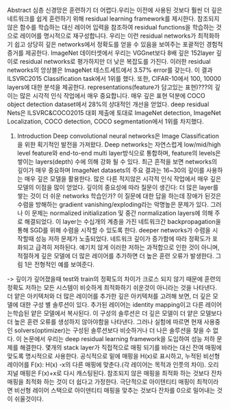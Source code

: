 Abstract
심층 신경망은 훈련하기 더 어렵다.우리는 이전에 사용된 것보다 훨씬 더 깊은 네트워크를 쉽게 훈련하기 위해 residual learning framework를 제시한다. 참조되지 않은 함수를 학습하는 대신 레이어 입력을 참조하여 residual functions을 학습하는 것으로 레이어를 명시적으로 재구성합니다. 우리는 이런 residual networks가 최적화하기 쉽고 상당히 깊은 networks에서 정확도를 얻을 수 있음을 보여주는 포괄적인 경험적 증거를 제공한다. ImageNet 데이터셋에서 우리는 VGGnet보다 8배 깊은 152layer 깊이로 residual networks로 평가하지만 더 낮은 복잡도를 가진다. 이러한 residual networks의 앙상블은 ImageNet 테스트세트에서 3.57% error를 갖는다. 이 결과 ILSVRC2015 Classification task에서 1위를 했다. 또한, CIFAR-10에서 100, 10000 layers에 대한 분석을 제공한다. 
representations(feature가 담고있는 표현)???의 깊이는 많은 시각적 인식 작업에서 매우 중요합니다. 매우 깊은 표현 덕분에 COCO object detection dataset에서 28%의 상대적인 개선을 얻었다. deep residual Nets은 ILSVRC&COCO2015 대회 제출에 토대로 ImageNet detection, ImageNet Localization, COCO detection, COCO segmentation에서 1위를 차지했다. 

1. Introduction
	Deep convolutional neural networks은 Image Classification을 위한 획기적인 발전을 가져왔다. Deep networks는 자연스럽게 low/mid/high level feature와 end-to-end multi layer방식으로 통합하며, feature의 levels은 쌓이는 layers(depth) 수에 의해 강화 될 수 있다. 최근 흔적을 보면 networks의 깊이가 매우 중요하며 ImageNet datasets의 주요 결과는 16~30의 깊이를 사용하는 매우 깊은 모델을 활용한다. 많은 다른 적지않은 시각적 인식 작업에서 매우 깊은 모델의 이점을 많이 얻었다.
	깊이의 중요성에 따라 질문이 생긴다: 더 많은 layer를 쌓는 것이 더 쉬운 networks 학습인가? 이 질문에 대한 답을 하는데 장애가 된것은 수렴을 방해하는 gradient vanishing/exploding라는 악명높은 문제가 있다. 그러나 이 문제는 normalized initialization 및 중간 normalization layers에 의해 주로 해결되었다. 이 layer는 수십개의 계층을 가진 네트워크간 backpropagation을 통해 SGD를 위해 수렴을 시작할 수 있도록 한다. 
	deeper networks가 수렴을 시작할때 성능 저하 문제가 노출되었다. 네트워크 깊이가 증가함에 따라 정확도가 포화되고 급격히 저하된다. 예기치 않게 이러한 저하는 과적합으로 인한 것이 아니며, 적절하게 깊은 모델에 더 많은 레이어를 추가하면 더 높은 훈련 오류가 발생한다. 그림 1은 전형적인 예를 보여준다. 

-> 깊이가 깊어졌을때 test와 train의 정확도의 차이가 크로스 되지 않기 때문에
훈련의 정확도 저하는 모든 시스템이 비슷하게 최적화하기 쉬운것이 아니라는 것을 나타낸다. 더 얕은 아키텍처와 더 많은 레이어를 추가한 깊은 아키텍처를 고려해 보면, 더 깊은 모델에 대한 구성 별 솔루션이 있다. 추가된 레이어는 identity mapping이고 다른 레이어는학습된 얕은 모델에서 복사된다. 이 구성의 솔루션은 더 깊은 모델이 더 얕은 모델보다 더 높은 훈련 오류를 생성하지 않아야함을 나타낸다. 그러나 실험에 따르면 현재 사용중인 solvers(optimizer)는 구성된 솔루션보다 비슷하거나 더 나은 솔루션을 찾을 수 없다. 
	이 논문에서 우리는 deep residual learning framework을 도입하여 성능 저하 문제를 해결한다. 몇개의 stack layer가 직접적으로 매핑 되기를 바라는 대신 잔여 매핑에 맞도록 명시적으로 사용한다. 공식적으로 밑에 매핑을 H(x)로 표시하고, 누적된 비선형 레이어를 F(x): H(x) -x의 다른 매핑에 맞춘다.(각 레이어는 목적과 인풋의 차이). 오리지널 매핑은 F(x)+x로 다시 캐스팅된다. 참조되지 않은 매핑을 최적화 하는 것보다 잔차 매핑을 최적화 하는 것이 더 쉽다고 가정한다. 극단적으로 아이텐티티 매핑이 최적이라면 비선형 레이어 스택으로 아이덴티티 매핑을 맞추는 것보다 잔차를 0으로 밀어내는 것이 쉬울것이다. 


